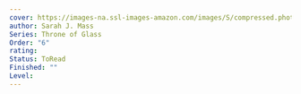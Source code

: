 ```yaml
---
cover: https://images-na.ssl-images-amazon.com/images/S/compressed.photo.goodreads.com/books/1673567264i/76714487.jpg
author: Sarah J. Mass
Series: Throne of Glass
Order: "6"
rating: 
Status: ToRead
Finished: ""
Level:
---
```








